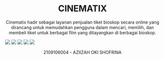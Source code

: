 <h1 align="center"> 
    CINEMATIX
</h1>
<p align="center">
Cinematix hadir sebagai layanan penjualan tiket bioskop secara online yang dirancang untuk memudahkan pengguna dalam mencari, memilih, dan membeli tiket untuk berbagai film yang ditayangkan di berbagai bioskop.
</p>

<img src="posttest2/ss/posttest2-1.jpeg"> </img>
<img src="posttest2/ss/posttest2-2.jpeg"> </img>
<img src="posttest2/ss/posttest2-3.jpeg"> </img>
<img src="posttest2/ss/posttest2-4.jpeg"> </img>
<img src="posttest2/ss/posttest2-5.jpeg"> </img>

<p align="center">2109106004 - AZIIZAH OKI SHOFRINA</p>

